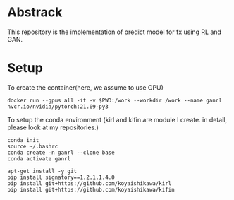 # Abstrack

This repository is the implementation of predict model for fx using RL and GAN.

# Setup

To create the container(here, we assume to use GPU)
``` 
docker run --gpus all -it -v $PWD:/work --workdir /work --name ganrl nvcr.io/nvidia/pytorch:21.09-py3   
```

To setup the conda environment
(kirl and kifin are module I create. in detail, please look at my repositories.)
``` 
conda init
source ~/.bashrc
conda create -n ganrl --clone base
conda activate ganrl

apt-get install -y git 
pip install signatory==1.2.1.1.4.0
pip install git+https://github.com/koyaishikawa/kirl
pip install git+https://github.com/koyaishikawa/kifin
```